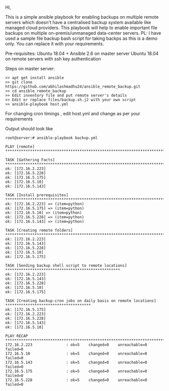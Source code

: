 Hi,

This is a simple ansible playbook for enabling backups on multiple remote servers which doesn't have a centralised backup system available 
like managed cloud providers. This playbook will help to enable important file backups on multiple  on-premis/unmanaged data-center servers.
PL: I have used a sample file backup bash script for taking backps as this is a demo only. You can replace it with your requirements.

Pre-requisites: Ubuntu 18.04 + Ansible 2.6 on master server Ubuntu 18.04 on remote servers with ssh key authentication



Steps on master server:
```
>> apt get install ansible
>> git clone https://github.com/abhilashmadhu24/ansible_remote_backup.git
>> cd ansible_remote_backup
>> Edit inventory file and put remote server's details 
>> Edit or replace files/backup.sh.j2 with your own script 
>> ansible-playbook host.yml
```

For changing cron timings , edit host.yml and change as per your requirements

Output should look like

```
root@server:# ansible-playbook backup.yml 

PLAY [remote] *******************************************************************************************

TASK [Gathering Facts] **********************************************************************************
ok: [172.16.2.223]
ok: [172.16.5.228]
ok: [172.16.5.175]
ok: [172.16.5.10]
ok: [172.16.5.143]

TASK [Install prerequisites] *****************************************************************************
ok: [172.16.2.223] => (item=python)
ok: [172.16.5.175] => (item=python)
ok: [172.16.5.10] => (item=python)
ok: [172.16.5.228] => (item=python)
ok: [172.16.5.143] => (item=python)

TASK [Creating remote folders] ***************************************************************************
ok: [172.16.2.223]
ok: [172.16.5.143]
ok: [172.16.5.228]
ok: [172.16.5.10]
ok: [172.16.5.175]

TASK [Sending backup shell script to remote locations] ***************************************************
ok: [172.16.2.223]
ok: [172.16.5.143]
ok: [172.16.5.228]
ok: [172.16.5.10]
ok: [172.16.5.175]

TASK [Creating backup-cron jobs on daily basis on remote locations] **************************************
ok: [172.16.5.175]
ok: [172.16.2.223]
ok: [172.16.5.228]
ok: [172.16.5.143]
ok: [172.16.5.10]

PLAY RECAP ***********************************************************************************************
172.16.2.223               : ok=5    changed=0    unreachable=0    failed=0   
172.16.5.10                : ok=5    changed=0    unreachable=0    failed=0   
172.16.5.143               : ok=5    changed=0    unreachable=0    failed=0   
172.16.5.175               : ok=5    changed=0    unreachable=0    failed=0   
172.16.5.228               : ok=5    changed=0    unreachable=0    failed=0

```

